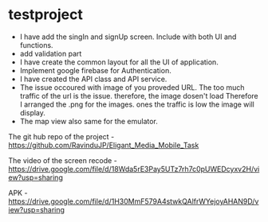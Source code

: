 # testproject

- I have add the singIn and signUp screen. Include with both UI and functions.
- add validation part
- I have create the common layout for all the UI of application.
- Implement google firebase for Authentication.
- I have created the API class and API service.
- The issue occoured with image of you proveded URL. The too much traffic of the url is the issue. therefore, the image dosen't load
  Therefore I arranged the .png for the images. ones the traffic is low the image will display.
- The map view also same for the emulator. 

The git hub repo of the project - https://github.com/RavinduJP/Eligant_Media_Mobile_Task

The video of the screen recode - https://drive.google.com/file/d/18Wda5rE3Pay5UTz7rh7c0pUWEDcyxv2H/view?usp=sharing

APK - https://drive.google.com/file/d/1H30MmF579A4stwkQAlfrWYejoyAHAN9D/view?usp=sharing
